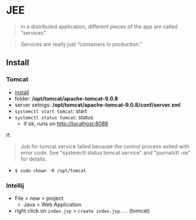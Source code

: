 # JEE

>In a distributed application, different pieces of the app are called “services”.

>Services are really just “containers in production.” 

<Posts/>

## Install

### Tomcat
* [install](https://www.liquidweb.com/kb/how-to-install-apache-tomcat-9-on-ubuntu-18-04/)
* folder: **/opt/tomcat/apache-tomcat-9.0.8**
* server setings: **/opt/tomcat/apache-tomcat-9.0.8/conf/server.xml**
* `systemctl start tomcat`: start
* `systemctl status tomcat`: status
  * if ok, runs on [http://localhost:8088](http://localhost:8088)

<Container type="info">

if:
>Job for tomcat.service failed because the control process exited with error code. See "systemctl status tomcat.service" and "journalctl -xe" for details.

* `$ sudo chown -R /opt/tomcat`


</Container>

### Intellij

* File > new > project
  * Java > Web Application
* right click on `index.jsp` > `create index.jsp...` (tomcat)